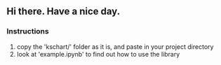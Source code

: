 ## Hi there. Have a nice day.

### Instructions

1. copy the 'kschart/' folder as it is, and paste in your project directory
2. look at 'example.ipynb' to find out how to use the library
